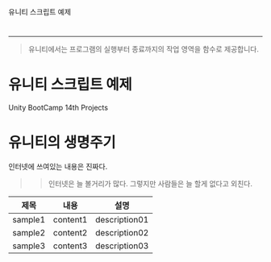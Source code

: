 유니티 스크립트 예제


#
***
>유니티에서는 프로그램의 실행부터 종료까지의 작업 영역을 함수로 제공합니다.

# 유니티 스크립트 예제
Unity BootCamp 14th Projects

# 유니티의 생명주기

인터넷에 쓰여있는 내용은 진짜다.
>> 인터넷은 늘 볼거리가 많다.
그렇지만 사람들은 늘 할게 없다고 외친다.


|제목|내용|설명|
|------|---|---|
|sample1|content1|description01|
|sample2|content2|description02|
|sample3|content3|description03|
